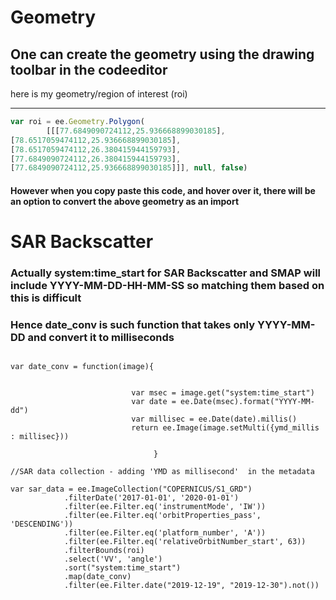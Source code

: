 # Geometry

## One can create the geometry using the drawing toolbar in the codeeditor

here is my geometry/region of interest (roi) 

***

```javascript
var roi = ee.Geometry.Polygon(
        [[[77.6849090724112,25.936668899030185],
[78.6517059474112,25.936668899030185],
[78.6517059474112,26.380415944159793],
[77.6849090724112,26.380415944159793],
[77.6849090724112,25.936668899030185]]], null, false)

```

#### However when you copy paste this code, and hover over it, there will be an option to convert the above geometry as an import


# SAR Backscatter 

### Actually system:time_start for SAR Backscatter and SMAP will include YYYY-MM-DD-HH-MM-SS so matching them based on this is difficult
### Hence date_conv is such function that takes only YYYY-MM-DD and convert it to milliseconds

``` //To add the date yyyy-mm-dd in milliseconds 

var date_conv = function(image){  
   
                          
                           var msec = image.get("system:time_start")
                           var date = ee.Date(msec).format("YYYY-MM-dd")
                           var millisec = ee.Date(date).millis()
                           return ee.Image(image.setMulti({ymd_millis : millisec}))
                                
                                }

//SAR data collection - adding 'YMD as millisecond'  in the metadata

var sar_data = ee.ImageCollection("COPERNICUS/S1_GRD")
            .filterDate('2017-01-01', '2020-01-01')
            .filter(ee.Filter.eq('instrumentMode', 'IW'))
            .filter(ee.Filter.eq('orbitProperties_pass', 'DESCENDING'))
            .filter(ee.Filter.eq('platform_number', 'A'))
            .filter(ee.Filter.eq('relativeOrbitNumber_start', 63))
            .filterBounds(roi)
            .select('VV', 'angle')
            .sort("system:time_start")
            .map(date_conv)
            .filter(ee.Filter.date("2019-12-19", "2019-12-30").not())
            
            
 ```           



